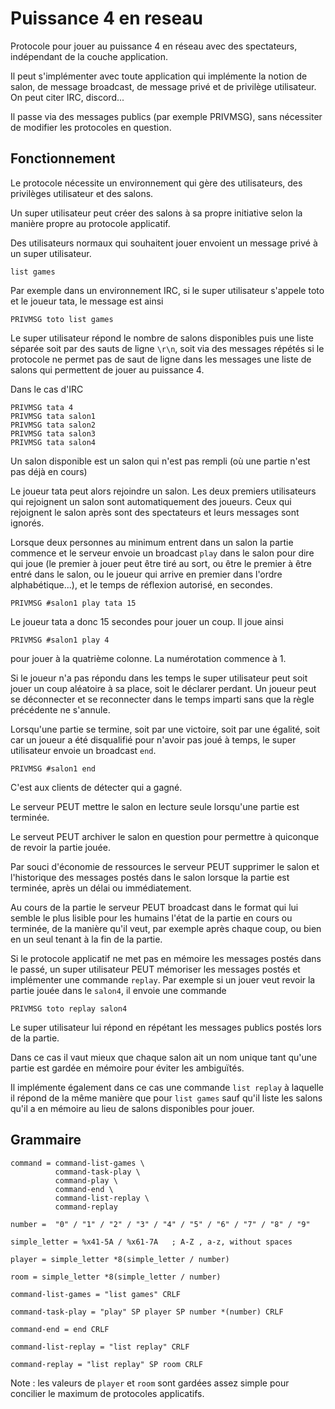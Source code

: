 # Puissance 4 en reseau

Protocole pour jouer au puissance 4 en réseau avec des 
spectateurs, indépendant de la couche application.

Il peut s'implémenter avec toute application qui implémente
la notion de salon, de message broadcast, de message privé
et de privilège utilisateur. On peut citer IRC, discord...

Il passe via des messages publics (par exemple PRIVMSG), 
sans nécessiter de modifier les protocoles en question.

## Fonctionnement
Le protocole nécessite un environnement qui gère des
utilisateurs, des privilèges utilisateur et des salons.

Un super utilisateur peut créer des salons à sa propre
initiative selon la manière propre au protocole applicatif.

Des utilisateurs normaux qui souhaitent jouer envoient un message
privé à un super utilisateur.

 `list games`
 
Par exemple dans un environnement IRC, si le super 
utilisateur s'appele toto et le joueur tata, le message
est ainsi

 `PRIVMSG toto list games`

Le super utilisateur répond le nombre de salons disponibles
puis une liste séparée soit par des sauts de ligne `\r\n`, 
soit via des messages répétés si le protocole ne permet pas de 
saut de ligne dans les messages une liste de salons qui 
permettent de jouer au puissance 4.

Dans le cas d'IRC
```
PRIVMSG tata 4
PRIVMSG tata salon1
PRIVMSG tata salon2
PRIVMSG tata salon3
PRIVMSG tata salon4
```

Un salon disponible est un salon qui n'est pas rempli 
(où une partie n'est pas déjà en cours)

Le joueur tata peut alors rejoindre un salon. Les deux premiers
utilisateurs qui rejoignent un salon sont automatiquement
des joueurs. Ceux qui rejoignent le salon après sont
des spectateurs et leurs messages sont ignorés.

Lorsque deux personnes au minimum entrent dans un salon
la partie commence et le serveur envoie un broadcast
`play` dans le salon pour dire qui joue (le premier à jouer
peut être tiré au sort, ou être le premier à être
entré dans le salon, ou le joueur qui arrive en premier
dans l'ordre alphabétique...), et le temps
de réflexion autorisé, en secondes.

 `PRIVMSG #salon1 play tata 15`
 
Le joueur tata a donc 15 secondes pour jouer un coup. Il
joue ainsi

 `PRIVMSG #salon1 play 4`

pour jouer à la quatrième colonne. La numérotation commence
à 1.

Si le joueur n'a pas répondu dans les temps le super 
utilisateur peut soit jouer un coup aléatoire à sa place, 
soit le déclarer perdant. Un joueur peut se déconnecter
et se reconnecter dans le temps imparti 
sans que la règle précédente ne s'annule.

Lorsqu'une partie se termine, soit par une victoire, 
soit par une égalité, soit car un joueur a été disqualifié
pour n'avoir pas joué à temps, le super utilisateur envoie un
broadcast `end`.

 `PRIVMSG #salon1 end`

C'est aux clients de détecter qui a gagné.

Le serveur PEUT mettre le salon en lecture seule lorsqu'une
partie est terminée.

Le serveut PEUT archiver le salon en question pour permettre
à quiconque de revoir la partie jouée.

Par souci d'économie de ressources le serveur PEUT supprimer
le salon et l'historique des messages postés dans le salon
lorsque la partie est terminée, après un délai ou immédiatement.

Au cours de la partie le serveur PEUT broadcast dans le format
qui lui semble le plus lisible pour les humains l'état de
la partie en cours ou terminée, de la manière qu'il 
veut, par exemple après chaque coup, ou bien en un seul tenant 
à la fin de la partie.

Si le protocole applicatif ne met pas en mémoire les messages 
postés dans le passé, un super utilisateur PEUT mémoriser 
les messages postés et implémenter une commande `replay`. 
Par exemple si un jouer veut revoir la partie jouée dans 
le `salon4`, il envoie une commande
 
 `PRIVMSG toto replay salon4`

Le super utilisateur lui répond en répétant les messages
publics postés lors de la partie.

Dans ce cas il vaut mieux que chaque salon ait un nom unique
tant qu'une partie est gardée en mémoire pour éviter les 
ambiguïtés.

Il implémente également dans ce cas une commande `list replay`
à laquelle il répond de la même manière que pour `list games`
sauf qu'il liste les salons qu'il a en mémoire au lieu de salons 
disponibles pour jouer.

## Grammaire
```abnf
command = command-list-games \
          command-task-play \
          command-play \
          command-end \
          command-list-replay \
          command-replay

number =  "0" / "1" / "2" / "3" / "4" / "5" / "6" / "7" / "8" / "9"

simple_letter = %x41-5A / %x61-7A   ; A-Z , a-z, without spaces

player = simple_letter *8(simple_letter / number)

room = simple_letter *8(simple_letter / number)

command-list-games = "list games" CRLF

command-task-play = "play" SP player SP number *(number) CRLF

command-end = end CRLF

command-list-replay = "list replay" CRLF

command-replay = "list replay" SP room CRLF
```
Note : les valeurs de `player` et `room` sont gardées assez simple pour concilier le maximum de protocoles applicatifs.
